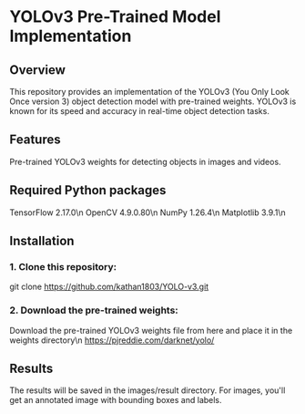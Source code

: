 # YOLOv3 Pre-Trained Model Implementation

## Overview
This repository provides an implementation of the YOLOv3 (You Only Look Once version 3) object detection model with pre-trained weights. YOLOv3 is known for its speed and accuracy in real-time object detection tasks.

## Features
Pre-trained YOLOv3 weights for detecting objects in images and videos.

## Required Python packages
TensorFlow 2.17.0\n
OpenCV 4.9.0.80\n
NumPy 1.26.4\n
Matplotlib 3.9.1\n

## Installation

### 1. Clone this repository:
git clone https://github.com/kathan1803/YOLO-v3.git

### 2. Download the pre-trained weights:
Download the pre-trained YOLOv3 weights file from here and place it in the weights directory\n
https://pjreddie.com/darknet/yolo/

## Results
The results will be saved in the images/result directory. For images, you'll get an annotated image with bounding boxes and labels.
